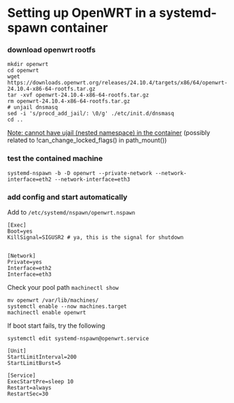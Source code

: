 # Setting up OpenWRT in a systemd-spawn container

### download openwrt rootfs
```
mkdir openwrt
cd openwrt
wget https://downloads.openwrt.org/releases/24.10.4/targets/x86/64/openwrt-24.10.4-x86-64-rootfs.tar.gz
tar -xvf openwrt-24.10.4-x86-64-rootfs.tar.gz 
rm openwrt-24.10.4-x86-64-rootfs.tar.gz
# unjail dnsmasq
sed -i 's/procd_add_jail/: \0/g' ./etc/init.d/dnsmasq
cd ..
```
[Note: cannot have ujail (nested namespace) in the container](https://github.com/lxc/lxc-ci/blob/main/images/openwrt.yaml#L284C5-L284C57)
(possibly related to !can_change_locked_flags() in path_mount())

### test the contained machine
`systemd-nspawn -b -D openwrt --private-network --network-interface=eth2 --network-interface=eth3`


### add config and start automatically
Add to `/etc/systemd/nspawn/openwrt.nspawn`
```
[Exec]
Boot=yes
KillSignal=SIGUSR2 # ya, this is the signal for shutdown


[Network]
Private=yes
Interface=eth2
Interface=eth3
```
Check your pool path `machinectl show`
```
mv openwrt /var/lib/machines/
systemctl enable --now machines.target 
machinectl enable openwrt
```
If boot start fails, try the following

`systemctl edit systemd-nspawn@openwrt.service`
```
[Unit]
StartLimitInterval=200
StartLimitBurst=5

[Service]
ExecStartPre=sleep 10
Restart=always
RestartSec=30

```
